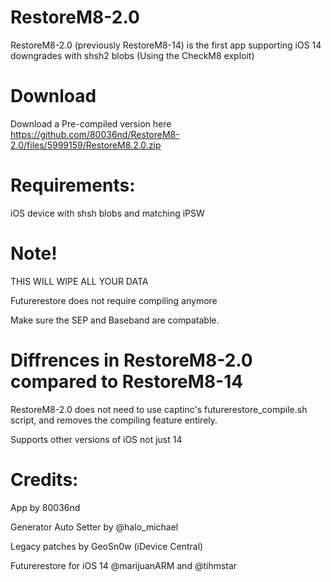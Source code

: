 # RestoreM8-2.0

RestoreM8-2.0 (previously RestoreM8-14) is the first app supporting iOS 14 downgrades with shsh2 blobs (Using the CheckM8 exploit)

# Download

Download a Pre-compiled version here https://github.com/80036nd/RestoreM8-2.0/files/5999159/RestoreM8.2.0.zip

# Requirements:

iOS device with shsh blobs and matching iPSW

# Note!

THIS WILL WIPE ALL YOUR DATA

Futurerestore does not require compiling anymore

Make sure the SEP and Baseband are compatable.

# Diffrences in RestoreM8-2.0 compared to RestoreM8-14

RestoreM8-2.0 does not need to use captinc's futurerestore_compile.sh script, and removes the compiling feature entirely.

Supports other versions of iOS not just 14

# Credits:

App by 80036nd

Generator Auto Setter by @halo_michael

Legacy patches by GeoSn0w (iDevice Central)

Futurerestore for iOS 14 @marijuanARM and @tihmstar
